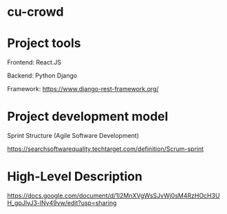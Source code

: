 # cu-crowd


# Project tools

Frontend: React.JS

Backend: Python Django

Framework: https://www.django-rest-framework.org/


# Project development model

Sprint Structure (Agile Software Development)

https://searchsoftwarequality.techtarget.com/definition/Scrum-sprint


# High-Level Description

https://docs.google.com/document/d/1I2MnXVgWsSJvWj0sM4RzHOcH3UH_gpJIyJ3-lNy49vw/edit?usp=sharing
